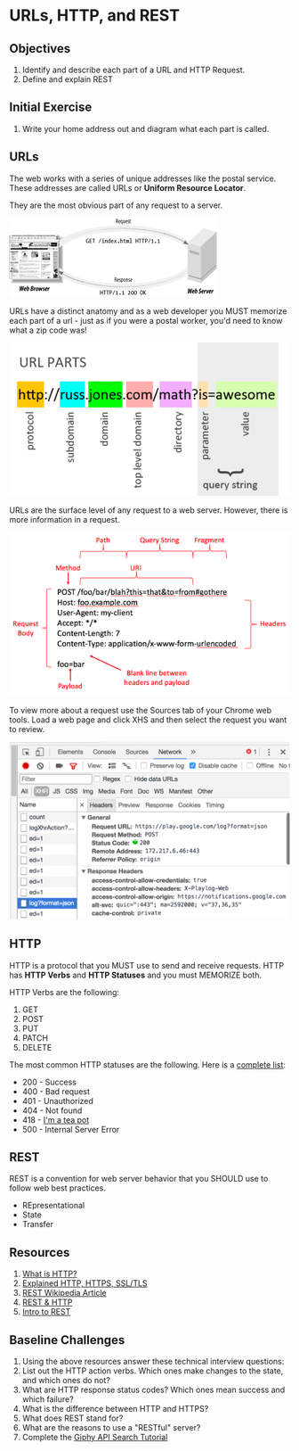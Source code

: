 # URLs, HTTP, and REST

## Objectives

1. Identify and describe each part of a URL and HTTP Request.
1. Define and explain REST

## Initial Exercise

1. Write your home address out and diagram what each part is called.

## URLs

The web works with a series of unique addresses like the postal service. These addresses are called URLs or **Uniform Resource Locator**.

They are the most obvious part of any request to a server.

![Detailed Req-Res](assets/req-res-detailed.gif)

URLs have a distinct anatomy and as a web developer you MUST memorize each part of a url - just as if you were a postal worker, you'd need to know what a zip code was!

![URL](assets/query.jpg)

URLs are the surface level of any request to a web server. However, there is more information in a request.

![Request](assets/request.png)

To view more about a request use the Sources tab of your Chrome web tools. Load a web page and click XHS and then select the request you want to review.

![Sources tab](assets/sources-tab.png)

## HTTP

HTTP is a protocol that you MUST use to send and receive requests. HTTP has **HTTP Verbs** and **HTTP Statuses** and you must MEMORIZE both.

HTTP Verbs are the following:

1. GET
1. POST
1. PUT
1. PATCH
1. DELETE

The most common HTTP statuses are the following. Here is a [complete list](https://httpstatuses.com):

* 200 - Success
* 400 - Bad request
* 401 - Unauthorized
* 404 - Not found
* 418 - [I'm a tea pot](https://httpstatuses.com/418)
* 500 - Internal Server Error

## REST

REST is a convention for web server behavior that you SHOULD use to follow web best practices.

* REpresentational
* State
* Transfer

## Resources

1. [What is HTTP?](https://www.youtube.com/watch?v=SzSXHv8RKdM)
1. [Explained HTTP, HTTPS, SSL/TLS](https://www.youtube.com/watch?v=po3zYOe00O4)
1. [REST Wikipedia Article](https://en.wikipedia.org/wiki/Representational_state_transfer)
1. [REST & HTTP](https://www.youtube.com/watch?v=LHJk_ISxHHc)
1. [Intro to REST](https://www.youtube.com/watch?v=YCcAE2SCQ6k)

## Baseline Challenges

1. Using the above resources answer these technical interview questions:
  1. List out the HTTP action verbs. Which ones make changes to the state, and which ones do not?
  1. What are HTTP response status codes? Which ones mean success and which failure?
  1. What is the difference between HTTP and HTTPS?
  1. What does REST stand for?
  1. What are the reasons to use a "RESTful" server?
1. Complete the [Giphy API Search Tutorial](https://www.makeschool.com/online-courses/tutorials/giphy-search-app-with-node-js/your-node-environment)
